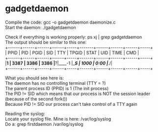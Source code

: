 # gadgetdaemon  

Compile the code: gcc -o gadgetdaemon daemonize.c  
Start the daemon: ./gadgetdaemon  

Check if everything is working properly: ps xj | grep gadgetdaemon  
The output should be similar to this one:  
+------+------+------+------+-----+-------+------+------+------+-----+  
| PPID | PID  | PGID | SID  | TTY | TPGID | STAT | UID  | TIME | CMD |  
+------+------+------+------+-----+-------+------+------+------+-----+  
|____1 | 3387 | 3386 | 3386 |____?|____-1 |____S | 1000 | 0:00 |___./|  
+------+------+------+------+-----+-------+------+------+------+-----+  

What you should see here is:  
The daemon has no controlling terminal (TTY = ?)  
The parent process ID (PPID) is 1 (The init process)  
The PID != SID which means that our process is NOT the session leader  
(because of the second fork())  
Because PID != SID our process can't take control of a TTY again  

Reading the syslog:  
Locate your syslog file. Mine is here: /var/log/syslog  
Do a: grep firstdaemon /var/log/syslog  
